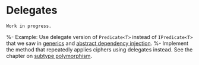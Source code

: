 # Delegates

```{warning}
Work in progress.
```

%- Example: Use delegate version of `Predicate<T>` instead of `IPredicate<T>` that we saw in [generics](generics) and [abstract dependency injection](abstract-dependency-injection).
%- Implement the method that repeatedly applies ciphers using delegates instead. See the chapter on [subtype polymorphism](subtype-polymorphism).

